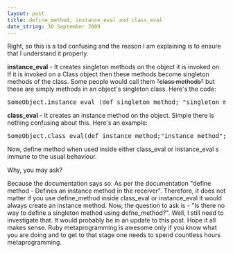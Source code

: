 ```yaml
--- 
layout: post
title: define_method, instance_eval and class_eval
date_string: 30 September 2009
---
```


Right, so this is a tad confusing and the reason I am explaining is to ensure that I understand it properly.

<strong>instance_eval</strong> - It creates singleton methods on the object it is invoked on. If it is invoked on a Class object then these methods become singleton methods of the class. Some people would call them <del datetime="2009-09-30T19:13:53+00:00">"class methods"</del> but these are simply methods in an object's singleton class. Here's the code:

<pre>
SomeObject.instance_eval (def singleton_method; "singleton_method";end)
</pre>

<strong>class_eval</strong> - It creates an instance method on the object. Simple there is nothing confusing about this. Here's an example:

<pre>
SomeObject.class_eval(def instance_method;"instance_method";end)
</pre>

Now, define method when used inside either class_eval or instance_eval s immune to the usual behaviour. 

Why, you may ask?

Because the documentation says so. As per the documentation "define method - Defines an instance method in the receiver". Therefore, it does not matter if you use define_method inside class_eval or instance_eval it would always create an instance method. Now, the question to ask is - "Is there no way to define a singleton method using defne_method?". Well, I still need to investigate that. It would probably be in an update to this post. Hope it all makes sense. Ruby metaprogramming is awesome only if you know what you are doing and to get to that stage one needs to spend countless hours metaprogramming.
